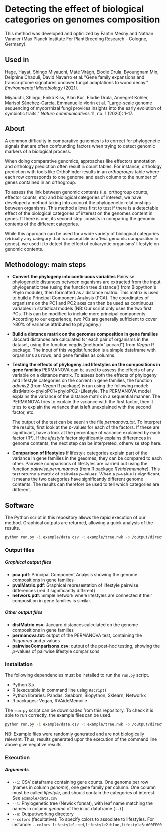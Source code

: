 # Detecting the effect of biological categories on genomes composition

This method was developed and optimized by Fantin Mesny and Nathan Vannier (Max Planck Institute For Plant Breeding Research - Cologne, Germany).

## Used in

Hage, Hayat, Shingo Miyauchi, Máté Virágh, Elodie Drula, Byoungnam Min, Delphine Chaduli, David Navarro et al. "Gene family expansions and transcriptome signatures uncover fungal adaptations to wood decay." *Environmental Microbiology* (2021).

Miyauchi, Shingo, Enikő Kiss, Alan Kuo, Elodie Drula, Annegret Kohler, Marisol Sánchez-García, Emmanuelle Morin et al. "Large-scale genome sequencing of mycorrhizal fungi provides insights into the early evolution of symbiotic traits." *Nature communications* 11, no. 1 (2020): 1-17.


## About

A common difficulty in comparative genomics is to correct for phylogenetic signals that are often confounding factors when trying to detect genomic markers of a biological process.

When doing comparative genomics, approaches like effectors annotation and orthology prediction often result in count tables. For instance, orthology prediction with tools like OrthoFinder results in an *orthogroups* table where each row corresponds to one genome, and each column to the number of genes contained in an orthogroup.

To assess the link between genomic contents (i.e. orthogroup counts, effector counts, etc) and biological categories of interest, we have developed a method taking into account the phylogenetic relationships between organisms. This method allows first to test if there is a detectable effect of the biological categories of interest on the genomes content in genes. If there is one, its second step consists in comparing the genomic contents of the different categories. 

While this approach can be used for a wide variety of biological categories (virtually any category that is susceptible to affect genomic composition in genes), we used it to detect the effect of eukaryotic organisms’ lifestyle on genomic contents. 

## Methodology: main steps

- **Convert the phylogeny into continuous variables**
Pairwise phylogenetic distances between organisms are extracted from the input phylogenetic tree (using the function tree.distance() from Biopython's Phylo module), then formatted as a distance matrix.
This matrix is used to build a Principal Component Analysis (PCA). The coordinates of organisms on the PC1 and PC2 axes can then be used as continuous variables in statistical models 
(NB: Our script only uses the two first PCs. This can be modified to include more principal components. According to our experience, two PCs are generally sufficient to cover >80% of variance attributed to phylogeny.)


- **Build a distance matrix on the genomes composition in gene families**
Jaccard distances are calculated for each pair of organisms in the dataset, using the function vegdist(method="jaccard") from *Vegan* R package.
The input of this vegdist function is a simple dataframe with organisms as rows, and gene families as columns.

- **Testing the effects of phylogeny and lifestyles on the compositions in gene families**
PERMANOVA can be used to assess the effects of any variable on a distance matrix.
To assess both the effects of phylogeny and lifestyle categories on the content in gene families, the function *adonis2* (from *Vegan* R package) is run using the following model: distMatrix~phyloPC1+phyloPC2+Lifestyle. The PERMANOVA model explains the variance of the distance matrix in a sequential manner. The PERMANOVA tries to explain the variance with the first factor, then it tries to explain the variance that is left unexplained with the second factor, etc.


   The output of the test can be seen in the file *permanova.txt*. To interpret the results, first look at the *p*-values for each of the factors. If these are significant, have a look at the percentage of variance explained by each factor (R²). If the *lifestyle* factor significantly explains differences in genome contents, the next step can be interpreted, otherwise stop here.

- **Comparison of lifestyles**
If lifestyle categories explain part of the variance in gene families in the genomes, they can be compared to each other. Pairwise comparisons of lifestyles are carried out using the function *pairwise.perm.manova* (from R package *RVaidememoire*). This test returns a matrix of pairwise p-values. When a p-value is significant, it means the two categories have significantly different genome contents. The results can therefore be used to tell which categories are different.

## Software

The Python script in this repository allows the rapid execution of our method. Graphical outputs are returned, allowing a quick analysis of the results.

```bash
python run.py -i example/data.csv -t example/tree.nwk -o /output/directory -colors lifestyle1:blue,lifestyle2:green
```

### Output files

##### Graphical output files
- **pca.pdf**: Principal Component Analysis showing the genome compositions in gene families
- **pvalMatrix.pdf**: Graphical representation of lifestyle pairwise differences (red if significantly different)
- **network.pdf**: Simple network where lifestyles are connected if their composition in gene families is similar.

##### Other output files
- **distMatrix.csv**: Jaccard distances calculated on the genome compositions in gene families
- **permanova.txt**: output of the PERMANOVA test, containing the *Rsquared* and *p* values
- **pairwiseComparisons.csv**: output of the post-hoc testing, showing the *p*-values of pairwise lifestyle comparisons


### Installation


The following dependencies must be installed to run the ```run.py``` script.

- Python 3.x
- R (executable in command line using ```Rscript```)
- Python libraries: Pandas, Seaborn, Biopython, Sklearn, Networkx
- R packages: Vegan, RVAideMemoire

The ```run.py``` script can be downloaded from this repository.
To check it is able to run correctly, the example files can be used.

```bash
python run.py -i example/data.csv -t example/tree.nwk -o /output/directory 
```
NB: Example files were randomly generated and are not biologically relevant. Thus, results generated upon the execution of the command line above give negative results.


### Execution

##### Arguments

- ```--i```: CSV dataframe containing gene counts. One genome per row (names in column *genome*), one gene family per column. One column must be called *lifestyle*, and should contain the categories of interest. See ```example/data.csv```
- ```--t```: Phylogenetic tree (Newick format), with leaf name matching the names in column *genome* of the input dataframe (```--i```)
- ```--o```: Output/working directory
- ```--colors``` (facultative): To specify colors to associate to lifestyles. 
    For instance: ```--colors lifestyle1:red,lifestyle2:blue,lifestyle3:#00FF00```
